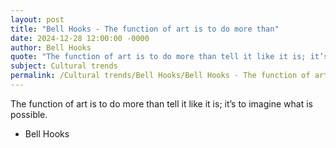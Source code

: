 ```yaml
---
layout: post
title: "Bell Hooks - The function of art is to do more than"
date: 2024-12-28 12:00:00 -0000
author: Bell Hooks
quote: "The function of art is to do more than tell it like it is; it’s to imagine what is possible."
subject: Cultural trends
permalink: /Cultural trends/Bell Hooks/Bell Hooks - The function of art is to do more than
---
```


The function of art is to do more than tell it like it is; it’s to imagine what is possible.

- Bell Hooks
